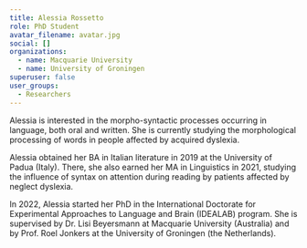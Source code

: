 ```yaml
---
title: Alessia Rossetto
role: PhD Student
avatar_filename: avatar.jpg
social: []
organizations:
  - name: Macquarie University
  - name: University of Groningen
superuser: false
user_groups:
  - Researchers
---
```

Alessia is interested in the morpho-syntactic processes occurring in language, both oral and written. She is currently studying the morphological processing of words in people affected by acquired dyslexia. 


Alessia obtained her BA in Italian literature in 2019 at the University of Padua (Italy). There, she also earned her MA in Linguistics in 2021, studying the influence of syntax on attention during reading by patients affected by neglect dyslexia. 


In 2022, Alessia started her PhD in the International Doctorate for Experimental Approaches to Language and Brain (IDEALAB) program. She is supervised by Dr. Lisi Beyersmann at Macquarie University (Australia) and by Prof. Roel Jonkers at the University of Groningen (the Netherlands).